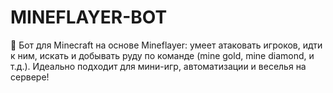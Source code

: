 # MINEFLAYER-BOT
🤖 Бот для Minecraft на основе Mineflayer: умеет атаковать игроков, идти к ним, искать и добывать руду по команде (mine gold, mine diamond, и т.д.). Идеально подходит для мини-игр, автоматизации и веселья на сервере!
